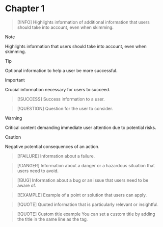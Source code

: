 # Chapter 1

> [!INFO]
> Highlights information of additional information that users should take into
> account, even when skimming.

> [!NOTE]
> Highlights information that users should take into account, even when skimming.

> [!TIP]
> Optional information to help a user be more successful.

> [!IMPORTANT]
> Crucial information necessary for users to succeed.

> [!SUCCESS]
> Success information to a user.

> [!QUESTION]
> Question for the user to consider.

> [!WARNING]
> Critical content demanding immediate user attention due to potential risks.

> [!CAUTION]
> Negative potential consequences of an action.

> [!FAILURE]
> Information about a failure.

> [!DANGER]
> Information about a danger or a hazardous situation that users need to avoid.

> [!BUG]
> Information about a bug or an issue that users need to be aware of.

> [!EXAMPLE]
> Example of a point or solution that users can apply.

> [!QUOTE]
> Quoted information that is particularly relevant or insightful.

> [!QUOTE] Custom title example
> You can set a custom title by adding the title in the same line as the tag.
